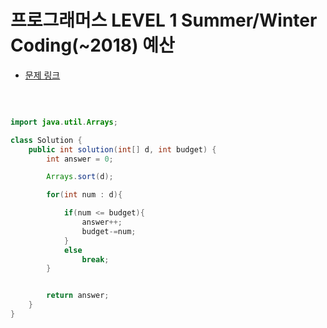 # 프로그래머스 LEVEL 1 Summer/Winter Coding(~2018) 예산

- [문제 링크](https://programmers.co.kr/learn/courses/30/lessons/12982?language=java)

</br>

```java

import java.util.Arrays;

class Solution {
    public int solution(int[] d, int budget) {
        int answer = 0;

        Arrays.sort(d);

        for(int num : d){

            if(num <= budget){
                answer++;
                budget-=num;
            }
            else
                break;
        }


        return answer;
    }
}

```
